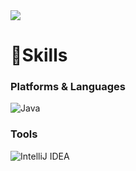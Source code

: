 
<img src="https://capsule-render.vercel.app/api?type=waving&color=auto&height=200&section=header&text=Kim%20Donghwan&fontSize=90" />




# 💪Skills

### Platforms & Languages
![Java](https://img.shields.io/badge/Java-007396.svg?&style=for-the-badge&logo=Java&logoColor=white)

### Tools
![IntelliJ IDEA](https://img.shields.io/badge/IntelliJ%20IDEA-000000.svg?&style=for-the-badge&logo=IntelliJ%20IDEA&logoColor=white)
